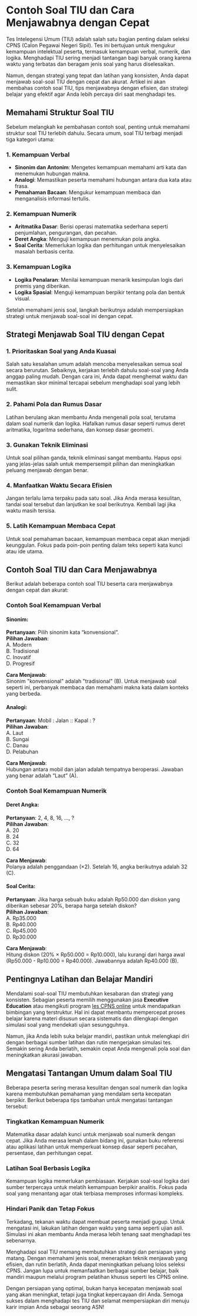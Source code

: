# Contoh Soal TIU dan Cara Menjawabnya dengan Cepat

Tes Intelegensi Umum (TIU) adalah salah satu bagian penting dalam seleksi CPNS (Calon Pegawai Negeri Sipil). Tes ini bertujuan untuk mengukur kemampuan intelektual peserta, termasuk kemampuan verbal, numerik, dan logika. Menghadapi TIU sering menjadi tantangan bagi banyak orang karena waktu yang terbatas dan beragam jenis soal yang harus diselesaikan.

Namun, dengan strategi yang tepat dan latihan yang konsisten, Anda dapat menjawab soal-soal TIU dengan cepat dan akurat. Artikel ini akan membahas contoh soal TIU, tips menjawabnya dengan efisien, dan strategi belajar yang efektif agar Anda lebih percaya diri saat menghadapi tes.

## Memahami Struktur Soal TIU

Sebelum melangkah ke pembahasan contoh soal, penting untuk memahami struktur soal TIU terlebih dahulu. Secara umum, soal TIU terbagi menjadi tiga kategori utama:

### 1. **Kemampuan Verbal**
   - **Sinonim dan Antonim**: Mengetes kemampuan memahami arti kata dan menemukan hubungan makna.
   - **Analogi**: Memastikan peserta memahami hubungan antara dua kata atau frasa.
   - **Pemahaman Bacaan**: Mengukur kemampuan membaca dan menganalisis informasi tertulis.

### 2. **Kemampuan Numerik**
   - **Aritmatika Dasar**: Berisi operasi matematika sederhana seperti penjumlahan, pengurangan, dan pecahan.
   - **Deret Angka**: Menguji kemampuan menemukan pola angka.
   - **Soal Cerita**: Memerlukan logika dan perhitungan untuk menyelesaikan masalah berbasis cerita.

### 3. **Kemampuan Logika**
   - **Logika Penalaran**: Menilai kemampuan menarik kesimpulan logis dari premis yang diberikan.
   - **Logika Spasial**: Menguji kemampuan berpikir tentang pola dan bentuk visual.

Setelah memahami jenis soal, langkah berikutnya adalah mempersiapkan strategi untuk menjawab soal-soal ini dengan cepat.

## Strategi Menjawab Soal TIU dengan Cepat

### 1. **Prioritaskan Soal yang Anda Kuasai**
Salah satu kesalahan umum adalah mencoba menyelesaikan semua soal secara berurutan. Sebaiknya, kerjakan terlebih dahulu soal-soal yang Anda anggap paling mudah. Dengan cara ini, Anda dapat menghemat waktu dan memastikan skor minimal tercapai sebelum menghadapi soal yang lebih sulit.

### 2. **Pahami Pola dan Rumus Dasar**
Latihan berulang akan membantu Anda mengenali pola soal, terutama dalam soal numerik dan logika. Hafalkan rumus dasar seperti rumus deret aritmatika, logaritma sederhana, dan konsep dasar geometri.

### 3. **Gunakan Teknik Eliminasi**
Untuk soal pilihan ganda, teknik eliminasi sangat membantu. Hapus opsi yang jelas-jelas salah untuk mempersempit pilihan dan meningkatkan peluang menjawab dengan benar.

### 4. **Manfaatkan Waktu Secara Efisien**
Jangan terlalu lama terpaku pada satu soal. Jika Anda merasa kesulitan, tandai soal tersebut dan lanjutkan ke soal berikutnya. Kembali lagi jika waktu masih tersisa.

### 5. **Latih Kemampuan Membaca Cepat**
Untuk soal pemahaman bacaan, kemampuan membaca cepat akan menjadi keunggulan. Fokus pada poin-poin penting dalam teks seperti kata kunci atau ide utama.

## Contoh Soal TIU dan Cara Menjawabnya

Berikut adalah beberapa contoh soal TIU beserta cara menjawabnya dengan cepat dan akurat:

### Contoh Soal Kemampuan Verbal
#### Sinonim:  
**Pertanyaan**: Pilih sinonim kata “konvensional”.  
**Pilihan Jawaban**:  
A. Modern  
B. Tradisional  
C. Inovatif  
D. Progresif  

**Cara Menjawab**:  
Sinonim "konvensional" adalah "tradisional" (B). Untuk menjawab soal seperti ini, perbanyak membaca dan memahami makna kata dalam konteks yang berbeda.

#### Analogi:  
**Pertanyaan**: Mobil : Jalan :: Kapal : ?  
**Pilihan Jawaban**:  
A. Laut  
B. Sungai  
C. Danau  
D. Pelabuhan  

**Cara Menjawab**:  
Hubungan antara mobil dan jalan adalah tempatnya beroperasi. Jawaban yang benar adalah “Laut” (A).

### Contoh Soal Kemampuan Numerik
#### Deret Angka:  
**Pertanyaan**: 2, 4, 8, 16, …, ?  
**Pilihan Jawaban**:  
A. 20  
B. 24  
C. 32  
D. 64  

**Cara Menjawab**:  
Polanya adalah penggandaan (×2). Setelah 16, angka berikutnya adalah 32 (C).

#### Soal Cerita:  
**Pertanyaan**: Jika harga sebuah buku adalah Rp50.000 dan diskon yang diberikan sebesar 20%, berapa harga setelah diskon?  
**Pilihan Jawaban**:  
A. Rp35.000  
B. Rp40.000  
C. Rp45.000  
D. Rp30.000  

**Cara Menjawab**:  
Hitung diskon (20% × Rp50.000 = Rp10.000), lalu kurangi dari harga awal (Rp50.000 - Rp10.000 = Rp40.000). Jawabannya adalah Rp40.000 (B).

## Pentingnya Latihan dan Belajar Mandiri

Mendalami soal-soal TIU membutuhkan kesabaran dan strategi yang konsisten. Sebagian peserta memilih menggunakan jasa **Executive Education** atau mengikuti program [les CPNS online](https://executive-education.id/les-privat/bimbel-cpns/online/) untuk mendapatkan bimbingan yang terstruktur. Hal ini dapat membantu mempercepat proses belajar karena materi disusun secara sistematis dan dilengkapi dengan simulasi soal yang mendekati ujian sesungguhnya.

Namun, jika Anda lebih suka belajar mandiri, pastikan untuk melengkapi diri dengan berbagai sumber latihan dan rutin mengerjakan simulasi tes. Semakin sering Anda berlatih, semakin cepat Anda mengenali pola soal dan meningkatkan akurasi jawaban.

## Mengatasi Tantangan Umum dalam Soal TIU

Beberapa peserta sering merasa kesulitan dengan soal numerik dan logika karena membutuhkan pemahaman yang mendalam serta kecepatan berpikir. Berikut beberapa tips tambahan untuk mengatasi tantangan tersebut:

### Tingkatkan Kemampuan Numerik
Matematika dasar adalah kunci untuk menjawab soal numerik dengan cepat. Jika Anda merasa lemah dalam bidang ini, gunakan buku referensi atau aplikasi latihan untuk memperkuat konsep dasar seperti pecahan, persentase, dan perhitungan cepat.

### Latihan Soal Berbasis Logika
Kemampuan logika memerlukan pembiasaan. Kerjakan soal-soal logika dari sumber terpercaya untuk melatih kemampuan berpikir analitis. Fokus pada soal yang menantang agar otak terbiasa memproses informasi kompleks.

### Hindari Panik dan Tetap Fokus
Terkadang, tekanan waktu dapat membuat peserta menjadi gugup. Untuk mengatasi ini, lakukan latihan dengan waktu yang sama seperti ujian asli. Simulasi ini akan membantu Anda merasa lebih tenang saat menghadapi tes sebenarnya.

Menghadapi soal TIU memang membutuhkan strategi dan persiapan yang matang. Dengan memahami jenis soal, menerapkan teknik menjawab yang efisien, dan rutin berlatih, Anda dapat meningkatkan peluang lolos seleksi CPNS. Jangan lupa untuk memanfaatkan berbagai sumber belajar, baik mandiri maupun melalui program pelatihan khusus seperti les CPNS online.

Dengan persiapan yang optimal, bukan hanya kecepatan menjawab soal yang akan meningkat, tetapi juga tingkat kepercayaan diri Anda. Semoga sukses dalam menghadapi tes TIU dan selamat mempersiapkan diri menuju karir impian Anda sebagai seorang ASN!
